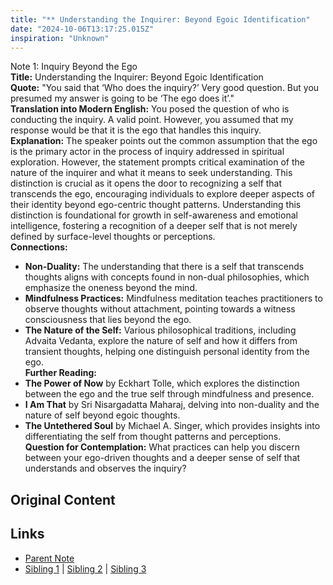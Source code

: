 ```yaml
---
title: "** Understanding the Inquirer: Beyond Egoic Identification"
date: "2024-10-06T13:17:25.015Z"
inspiration: "Unknown"
---
```



Note 1: Inquiry Beyond the Ego  
**Title:** Understanding the Inquirer: Beyond Egoic Identification  
**Quote:** "You said that ‘Who does the inquiry?’ Very good question. But you presumed my answer is going to be ‘The ego does it’."  
**Translation into Modern English:** You posed the question of who is conducting the inquiry. A valid point. However, you assumed that my response would be that it is the ego that handles this inquiry.  
**Explanation:** The speaker points out the common assumption that the ego is the primary actor in the process of inquiry addressed in spiritual exploration. However, the statement prompts critical examination of the nature of the inquirer and what it means to seek understanding. This distinction is crucial as it opens the door to recognizing a self that transcends the ego, encouraging individuals to explore deeper aspects of their identity beyond ego-centric thought patterns. Understanding this distinction is foundational for growth in self-awareness and emotional intelligence, fostering a recognition of a deeper self that is not merely defined by surface-level thoughts or perceptions.   
**Connections:**  
- **Non-Duality:** The understanding that there is a self that transcends thoughts aligns with concepts found in non-dual philosophies, which emphasize the oneness beyond the mind.  
- **Mindfulness Practices:** Mindfulness meditation teaches practitioners to observe thoughts without attachment, pointing towards a witness consciousness that lies beyond the ego.  
- **The Nature of the Self:** Various philosophical traditions, including Advaita Vedanta, explore the nature of self and how it differs from transient thoughts, helping one distinguish personal identity from the ego.  
**Further Reading:**  
- **The Power of Now** by Eckhart Tolle, which explores the distinction between the ego and the true self through mindfulness and presence.  
- **I Am That** by Sri Nisargadatta Maharaj, delving into non-duality and the nature of self beyond egoic thoughts.  
- **The Untethered Soul** by Michael A. Singer, which provides insights into differentiating the self from thought patterns and perceptions.  
**Question for Contemplation:** What practices can help you discern between your ego-driven thoughts and a deeper sense of self that understands and observes the inquiry?



## Original Content



## Links

- [Parent Note](/parent-note.md)
- [Sibling 1](/zettel1.md) | [Sibling 2](/zettel2.md) | [Sibling 3](/zettel3.md)
